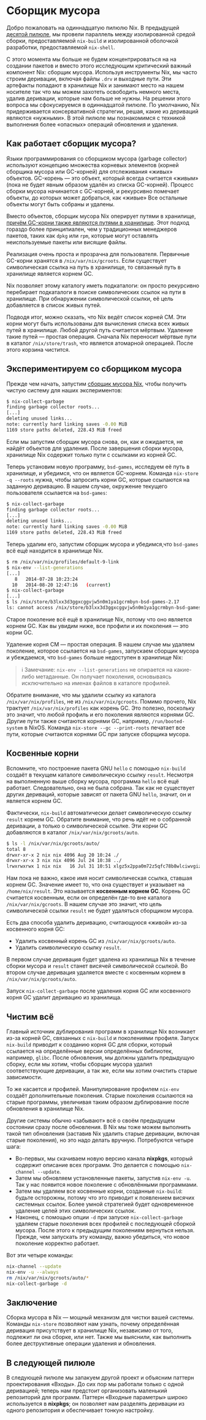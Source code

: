 # Сборщик мусора

Добро пожаловать на одиннадцатую пилюлю Nix.
В предыдущей [десятой пилюле](10-developing-with-nix-shell.md), мы провели параллель между изолированной средой сборки, предоставляемой `nix-build` и изолированной оболочкой разработки, предоставляемой `nix-shell`.

С этого момента мы больше не будем концентрироваться на на создании пакетов и вместо этого исследующим критический важный компонент Nix: сборщик мусора.
Используя инструменты Nix, мы часто строим деривации, включая файлы `.drv` и выходные пути.
Эти артефакты попадают в хранилище Nix и занимают место на нашем носителе так что мы можем захотеть освободить немного места, удалив деривации, которые нам больше не нужны.
На решении этого вопроса мы сфокусируемся в одиннадцатой пилюле.
По умолчанию, Nix придерживается консервативной стратегии, решая, какие из дериваций являются «нужными».
В этой пилюле мы познакомимся с техникой выполнения более «опасных» операций обновления и удаления.

## Как работает сборщик мусора?

Языки программирования со сборщиком мусора (garbage collector) используют концепцию множества корневых элементов (корней сборщика мусора или GC-корней) для отслеживания «живых» объектов.
GC-корень — это объект, который всегда считается «живым» (пока не будет явным образом удалён из списка GC-корней).
Процесс сборки мусора начинается с GC-корней, и рекурсивно помечает объекты, до которых может добраться, как «живые»
Все остальные объекты могут быть собраны и удалены.

Вместо объектов, сборщик мусора Nix оперирует путями в хранилище, [причём GC-корни также являются путями в хранилище](https://nixos.org/manual/nix/stable/package-management/garbage-collector-roots.html).
Этот подход гораздо более принципиален, чем у традиционных менеджеров пакетов, таких как `dpkg` или `rpm`, которые могут оставлять неиспользуемые пакеты или висящие файлы.

Реализация очень проста и прозрачна для пользователя.
Первичные GC-корни хранятся в `/nix/var/nix/gcroots`.
Если существует символическая ссылка на путь в хранилище, то связанный путь в хранилище является корнем GC.

Nix позволяет этому каталогу иметь подкаталоги: он просто рекурсивно перебирает подкаталоги в поиске символических ссылок на пути в хранилище.
При обнаружении символической ссылки, её цель добавляется в список живых путей.

Подводя итог, можно сказать, что Nix ведёт список корней СМ.
Эти корни могут быть использованы для вычисления списка всех живых путей в хранилище.
Любой другой путь считается мёртвым.
Удаление такие путей — простая операция.
Сначала Nix переносит мёртвые пути в каталог `/nix/store/trash`, что является атомарной операцией.
После этого корзина чистится.

## Экспериментируем со сборщиком мусора

Прежде чем начать, запустим [сборщик мусора Nix](https://nixos.org/manual/nix/stable/command-ref/nix-collect-garbage.html), чтобы получить чистую систему для наших экспериментов:

```bash
$ nix-collect-garbage
finding garbage collector roots...
[...]
deleting unused links...
note: currently hard linking saves -0.00 MiB
1169 store paths deleted, 228.43 MiB freed
```

Если мы запустим сборщик мусора снова, он, как и ожидается, не найдёт объектов для удаления.
После завершения сборки мусора, хранилище Nix содержит только пути с ссылками из корней GC.

Теперь установим новую программу, `bsd-games`, исследуем её путь в хранилище, и убедимся, что он является GC-корнем.
Команда `nix-store -q --roots` нужна, чтобы запросить корни GC, которые ссылаются на заданную деривацию.
В нашем случае, окружение текущего пользователя ссылается на `bsd-games`:

```bash
$ nix-collect-garbage
finding garbage collector roots...
[...]
deleting unused links...
note: currently hard linking saves -0.00 MiB
1169 store paths deleted, 228.43 MiB freed
```

Теперь удалим его, запустим сборщик мусора и убедимся,что `bsd-games` всё ещё находится в хранилище Nix.

```bash
$ rm /nix/var/nix/profiles/default-9-link
$ nix-env --list-generations
[...]
   8   2014-07-28 10:23:24
  10   2014-08-20 12:47:16   (current)
$ nix-collect-garbage
[...]
$ ls /nix/store/b3lxx3d3ggxcggvjw5n0m1ya1gcrmbyn-bsd-games-2.17
ls: cannot access /nix/store/b3lxx3d3ggxcggvjw5n0m1ya1gcrmbyn-bsd-games-2.17: No such file or directory
```

Старое поколение всё ещё в хранилище Nix, потому что оно является корнем GC.
Как вы увидим ниже, все профили и их поколения — это корни GC.

Удаление корня СМ — простая операция.
В нашем случае мы удаляем поколение, которое ссылается на `bsd-games`, запускаем сборщик мусора и убеждаемся, что `bsd-games` больше недоступен в хранилище Nix:

> ℹ️ Замечание: `nix-env --list-generations` не опирается на какие-либо метаданные. Он получает поколения, основываясь исключительно на именах файлов в каталоге профилей.

Обратите внимание, что мы удалили ссылку из каталога `/nix/var/nix/profiles`, не из `/nix/var/nix/gcroots`.
Помимо прочего, Nix трактует `/nix/var/nix/profiles` как корень GC.
Это полезно, поскольку это значит, что любой профиль и его поколения являются корнями GC.
Другие пути также считаются корнями GC, например, `/run/booted-system` в NixOS.
Команда `nix-store --gc --print-roots` печатает все пути, которые считаются корнями GC при запуске сборщика мусора.

## Косвенные корни

Вспомните, что построение пакета GNU `hello` с помощью `nix-build` создаёт в текущем каталоге символическую ссылку `result`.
Несмотря на выполненную выше сборку мусора, программа `hello` всё ещё работает.
Следовательно, она не была собрана.
Так как не существует других дериваций, которые зависят от пакета GNU `hello`, значит, он и является корнем GC.

Фактически, `nix-build` автоматически делает символическую ссылку `result` корнем GC.
Обратите внимание, что речь идёт не о собранной деривации, а только о символической ссылке.
Эти корни GC добавляются в каталог `/nix/var/nix/gcroots/auto`.

```bash
$ ls -l /nix/var/nix/gcroots/auto/
total 8
drwxr-xr-x 2 nix nix 4096 Aug 20 10:24 ./
drwxr-xr-x 3 nix nix 4096 Jul 24 10:38 ../
lrwxrwxrwx 1 nix nix   16 Jul 31 10:51 xlgz5x2ppa0m72z5qfc78b8wlciwvgiz -> /home/nix/result/
```

Нам пока не важно, какое имя носит символическая ссылка, ставшая корнем GC.
Значение имеет то, что она существует и указывает на `/home/nix/result`.
Это называется **косвенным корнем GC**.
Корень GC считается косвенным, если он определён где-то вне каталога `/nix/var/nix/gcroots`.
В нашем случае это значит, что цель символической ссылки `result` не будет удаляться сборщиком мусора.

Есть два способа удалить деривацию, считающуюся «живой» из-за косвенного корня GC:

- Удалить косвенный корень GC из `/nix/var/nix/gcroots/auto`.
- Удалить символическую ссылку `result`.

В первом случае деривация будет удалена из хранилища Nix в течение сборки мусора и `result` станет висячей символической ссылкой.
Во втором случае деривация удаляется вместе с косвенным корнем в `/nix/var/nix/gcroots/auto`.

Запуск `nix-collect-garbage` после удаления корня GC или косвенного корня GC удалит деривацию из хранилища.

## Чистим всё

Главный источник дублирования программ в хранилище Nix возникает из-за корней GC, связанных с `nix-build` и поколениями профиля.
Запуск `nix-build` приводит к созданию корня GC для сборки, который ссылается на определённые версии определённых библиотек, например, `glibc`.
После обновления, мы должны удалить предыдущую сборку, если мы хотим, чтобы сборщик мусора удалил соответствующие деривации, а так же, если мы хотим очистить старые зависимости.

То же касается и профилей.
Манипулирование профилем `nix-env` создаёт дополнительные поколения.
Старые поколения ссылаются на старые программы, увеличивая таким образом дублирование после обновления в хранилище Nix.

Другие системы обычно «забывают» всё о своём предыдущем состоянии сразу после обновления.
В Nix мы тоже можем выполнить такой тип обновления (заставив Nix удалить старые деривации, включая старые поколения), но это надо делать вручную.
Потребуются четыре шага:

- Во-первых, мы скачиваем новую версию канала **nixpkgs**, который содержит описание всех программ.
  Это делается с помощью `nix-channel --update`.
- Затем мы обновляем установленные пакеты, запустив `nix-env -u`.
  Так у нас появится новое поколение с обновлёнными программами.
- Затем мы удаляем все косвенные корни, созданные `nix-build`: будьте осторожны, потому что это приводит к появлением висячих системных ссылок.
  Более умной стратегией будет одновременное удаление целей этих символических ссылок.
- Наконец, с помощью опции `-d` при запуске `nix-collect-garbage` удаляем старые поколения всех профилей с последующей сборкой мусора.
  После этого к предыдущим поколениям вернуться нельзя.
  Прежде, чем запускать эту команду, важно убедиться, что новое поколение корректно работает.

Вот эти четыре команды:

```bash
nix-channel --update
nix-env -u --always
rm /nix/var/nix/gcroots/auto/*
nix-collect-garbage -d
```

## Заключение

Сборка мусора в Nix — мощный механизм для чистки вашей системы.
Команды `nix-store` позволяют нам узнать, почему определённая деривация присутствует в хранилище Nix, независимо от того, подлежит ли она сборке, или нет.
Также мы выяснили, как выполнить более деструктивные операции удаления и обновления.

## В следующей пилюле

В следующей пилюле мы запакуем другой проект и объясним паттерн проектирования «Входы».
До сих пор мы работали только с одной деривацией; теперь нам предстоит организовать маленький репозиторий для программ.
Паттерн «Входные параметры» широко используется в **nixpkgs**; он позволяет нам разделять деривации из одного репозитория и обеспечивает тонкую настройку.
